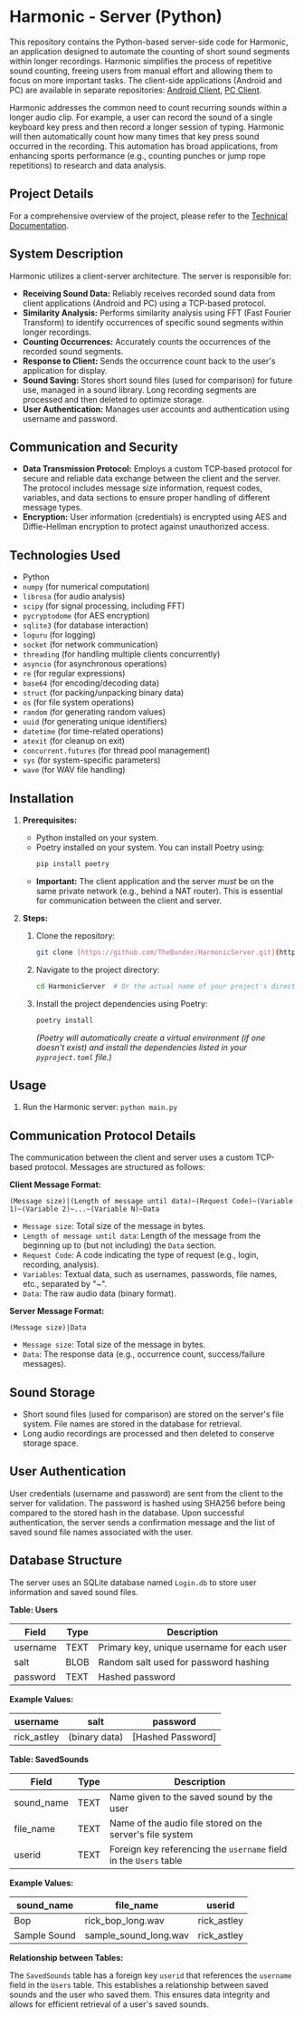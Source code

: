 # Harmonic - Server (Python)

This repository contains the Python-based server-side code for Harmonic, an application designed to automate the counting of short sound segments within longer recordings. Harmonic simplifies the process of repetitive sound counting, freeing users from manual effort and allowing them to focus on more important tasks. The client-side applications (Android and PC) are available in separate repositories: [Android Client](https://github.com/TheBunder/HarmonicClient), [PC Client](https://github.com/TheBunder/client_harmonic).

Harmonic addresses the common need to count recurring sounds within a longer audio clip. For example, a user can record the sound of a single keyboard key press and then record a longer session of typing. Harmonic will then automatically count how many times that key press sound occurred in the recording. This automation has broad applications, from enhancing sports performance (e.g., counting punches or jump rope repetitions) to research and data analysis.

## Project Details

For a comprehensive overview of the project, please refer to the [Technical Documentation](harmonic_technical_documentation.pdf).

## System Description

Harmonic utilizes a client-server architecture. The server is responsible for:

*   **Receiving Sound Data:** Reliably receives recorded sound data from client applications (Android and PC) using a TCP-based protocol.
*   **Similarity Analysis:** Performs similarity analysis using FFT (Fast Fourier Transform) to identify occurrences of specific sound segments within longer recordings.
*   **Counting Occurrences:** Accurately counts the occurrences of the recorded sound segments.
*   **Response to Client:** Sends the occurrence count back to the user's application for display.
*   **Sound Saving:** Stores short sound files (used for comparison) for future use, managed in a sound library.  Long recording segments are processed and then deleted to optimize storage.
*   **User Authentication:** Manages user accounts and authentication using username and password.

## Communication and Security

*   **Data Transmission Protocol:** Employs a custom TCP-based protocol for secure and reliable data exchange between the client and the server.  The protocol includes message size information, request codes, variables, and data sections to ensure proper handling of different message types.
*   **Encryption:** User information (credentials) is encrypted using AES and Diffie-Hellman encryption to protect against unauthorized access.

## Technologies Used

*   Python
*   `numpy` (for numerical computation)
*   `librosa` (for audio analysis)
*   `scipy` (for signal processing, including FFT)
*   `pycryptodome` (for AES encryption)
*   `sqlite3` (for database interaction)
*   `loguru` (for logging)
*   `socket` (for network communication)
*   `threading` (for handling multiple clients concurrently)
*   `asyncio` (for asynchronous operations)
*   `re` (for regular expressions)
*   `base64` (for encoding/decoding data)
*   `struct` (for packing/unpacking binary data)
*   `os` (for file system operations)
*   `random` (for generating random values)
*   `uuid` (for generating unique identifiers)
*   `datetime` (for time-related operations)
*   `atexit` (for cleanup on exit)
*   `concurrent.futures` (for thread pool management)
*   `sys` (for system-specific parameters)
*   `wave` (for WAV file handling)

## Installation

1. **Prerequisites:**
    * Python installed on your system.
    * Poetry installed on your system. You can install Poetry using:
       ```bash
       pip install poetry
       ```
    * **Important:** The client application and the server *must* be on the same private network (e.g., behind a NAT router). This is essential for communication between the client and server.

2. **Steps:**

    1. Clone the repository:
       ```bash
       git clone [https://github.com/TheBunder/HarmonicServer.git](https://github.com/TheBunder/HarmonicServer.git)
       ```

    2. Navigate to the project directory:
       ```bash
       cd HarmonicServer  # Or the actual name of your project's directory
       ```

    3. Install the project dependencies using Poetry:
       ```bash
       poetry install
       ```
       *(Poetry will automatically create a virtual environment (if one doesn't exist) and install the dependencies listed in your `pyproject.toml` file.)*


## Usage

1.  Run the Harmonic server: `python main.py`

## Communication Protocol Details

The communication between the client and server uses a custom TCP-based protocol. Messages are structured as follows:

**Client Message Format:**

`(Message size)|(Length of message until data)~(Request Code)~(Variable 1)~(Variable 2)~...~(Variable N)~Data`

*   `Message size`: Total size of the message in bytes.
*   `Length of message until data`: Length of the message from the beginning up to (but not including) the `Data` section.
*   `Request Code`:  A code indicating the type of request (e.g., login, recording, analysis).
*   `Variables`: Textual data, such as usernames, passwords, file names, etc., separated by "~".
*   `Data`: The raw audio data (binary format).

**Server Message Format:**

`(Message size)|Data`

*   `Message size`: Total size of the message in bytes.
*   `Data`: The response data (e.g., occurrence count, success/failure messages).

## Sound Storage

*   Short sound files (used for comparison) are stored on the server's file system.  File names are stored in the database for retrieval.
*   Long audio recordings are processed and then deleted to conserve storage space.

## User Authentication

User credentials (username and password) are sent from the client to the server for validation.  The password is hashed using SHA256 before being compared to the stored hash in the database.  Upon successful authentication, the server sends a confirmation message and the list of saved sound file names associated with the user.

## Database Structure

The server uses an SQLite database named `Login.db` to store user information and saved sound files.

**Table: Users**

| Field    | Type   | Description                               |
| -------- | ------ | ----------------------------------------- |
| username | TEXT   | Primary key, unique username for each user |
| salt     | BLOB   | Random salt used for password hashing      |
| password | TEXT   | Hashed password                           |

**Example Values:**

| username   | salt           | password                                     |
| ---------- | -------------- | -------------------------------------------- |
| rick_astley | (binary data) | [Hashed Password]                           |

**Table: SavedSounds**

| Field      | Type   | Description                                                              |
| ---------- | ------ | ------------------------------------------------------------------------ |
| sound_name | TEXT   | Name given to the saved sound by the user                                 |
| file_name  | TEXT   | Name of the audio file stored on the server's file system                   |
| userid     | TEXT  | Foreign key referencing the `username` field in the `Users` table |

**Example Values:**

| sound_name   | file_name             | userid |
| ---------- | --------------------- | ------ |
| Bop        | rick_bop_long.wav     | rick_astley |
| Sample Sound | sample_sound_long.wav | rick_astley |

**Relationship between Tables:**

The `SavedSounds` table has a foreign key `userid` that references the `username` field in the `Users` table. This establishes a relationship between saved sounds and the user who saved them.  This ensures data integrity and allows for efficient retrieval of a user's saved sounds.
